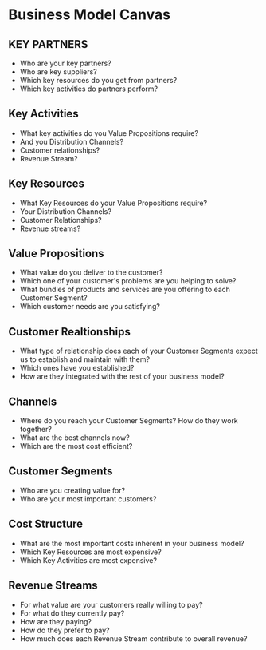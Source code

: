 # Business Model Canvas

## KEY PARTNERS

- Who are your key partners?
- Who are key suppliers?
- Which key resources do you get from partners?
- Which key activities do partners perform?

## Key Activities

- What key activities do you Value Propositions require?
- And you Distribution Channels?
- Customer relationships?
- Revenue Stream?

## Key Resources

- What Key Resources do your Value Propositions require?
- Your Distribution Channels?
- Customer Relationships?
- Revenue streams?

## Value Propositions

- What value do you deliver to the customer?
- Which one of your customer's problems are you helping to solve?
- What bundles of products and services are you offering to each Customer Segment?
- Which customer needs are you satisfying?

## Customer Realtionships

- What type of relationship does each of your Customer Segments expect us to establish and maintain with them?
- Which ones have you established?
- How are they integrated with the rest of your business model?

## Channels

- Where do you reach your Customer Segments? How do they work together?
- What are the best channels now?
- Which are the most cost efficient?

## Customer Segments

- Who are you creating value for?
- Who are your most important customers?

## Cost Structure

- What are the most important costs inherent in your business model?
- Which Key Resources are most expensive?
- Which Key Activities are most expensive?

## Revenue Streams

- For what value are your customers really willing to pay?
- For what do they currently рау?
- How are they paying?
- How do they prefer to pay?
- How much does each Revenue Stream contribute to overall revenue?
